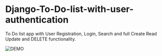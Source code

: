 # Django-To-Do-list-with-user-authentication
To Do list app with User Registration, Login, Search and full Create Read Update and DELETE functionality.

![DEMO](../Bry/Django%20To%20Do%20List%20App.jpg)
